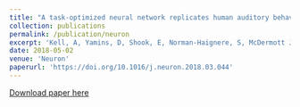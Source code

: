 ```yaml
---
title: "A task-optimized neural network replicates human auditory behavior, predicts brain responses, and reveals a cortical processing hierarchy"
collection: publications
permalink: /publication/neuron
excerpt: 'Kell, A, Yamins, D, Shook, E, Norman-Haignere, S, McDermott J. (2018). &quot;A task-optimized neural network replicates human auditory behavior, predicts brain responses, and reveals a cortical processing hierarchy.&quot; <i>Neuron</i>.'
date: 2018-05-02
venue: 'Neuron'
paperurl: 'https://doi.org/10.1016/j.neuron.2018.03.044'
---
```


[Download paper here](http://mcdermottlab.mit.edu/papers/Kell_etal_2018_DNN_auditory_cortex.pdf)
